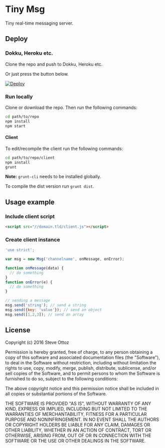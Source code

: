 # Tiny Msg

Tiny real-time messaging server.

## Deploy

### Dokku, Heroku etc.
Clone the repo and push to Dokku, Heroku etc.

Or just press the button below.

[![Deploy](https://www.herokucdn.com/deploy/button.svg)](https://heroku.com/deploy?template=https://github.com/iamso/tinymsg)

### Run locally
Clone or download the repo. Then run the following commands:

```bash
cd path/to/repo
npm install
npm start
```

#### Client

To edit/recompile the client run the following commands:

```bash
cd path/to/repo/client
npm install
grunt
```
**Note:** `grunt-cli` needs to be installed globally.

To compile the dist version run `grunt dist`.




## Usage example

### Include client script

```html
<script src="//domain.tld/client.js"></script>
```

### Create client instance

```javascript
'use strict';

var msg = new Msg('channelname', onMessage, onError);

function onMessage(data) {
  // do something
}
function onError(e) {
  // do something
}

// sending a message
msg.send('string'); // send a string
msg.send({key: 'value'}); // send an object
msg.send([1,2,3]); // send an array   
```

## License
Copyright (c) 2016 Steve Ottoz

Permission is hereby granted, free of charge, to any person obtaining a copy
of this software and associated documentation files (the "Software"), to deal
in the Software without restriction, including without limitation the rights
to use, copy, modify, merge, publish, distribute, sublicense, and/or sell
copies of the Software, and to permit persons to whom the Software is
furnished to do so, subject to the following conditions:

The above copyright notice and this permission notice shall be included in
all copies or substantial portions of the Software.

THE SOFTWARE IS PROVIDED "AS IS", WITHOUT WARRANTY OF ANY KIND, EXPRESS OR
IMPLIED, INCLUDING BUT NOT LIMITED TO THE WARRANTIES OF MERCHANTABILITY,
FITNESS FOR A PARTICULAR PURPOSE AND NONINFRINGEMENT. IN NO EVENT SHALL THE
AUTHORS OR COPYRIGHT HOLDERS BE LIABLE FOR ANY CLAIM, DAMAGES OR OTHER
LIABILITY, WHETHER IN AN ACTION OF CONTRACT, TORT OR OTHERWISE, ARISING FROM,
OUT OF OR IN CONNECTION WITH THE SOFTWARE OR THE USE OR OTHER DEALINGS IN
THE SOFTWARE.
